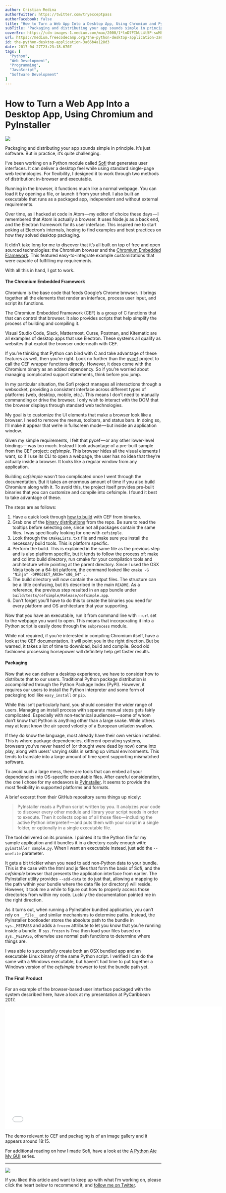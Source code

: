 ```yaml
---
author: Cristian Medina
authorTwitter: https://twitter.com/tryexceptpass
authorFacebook: false
title: "How to Turn a Web App Into a Desktop App, Using Chromium and PyInstaller"
subTitle: "Packaging and distributing your app sounds simple in principle. It’s just software. But in practice, it’s quite challenging...."
coverSrc: https://cdn-images-1.medium.com/max/2000/1*lmD7FIkUL4t5P-swMEPH7Q.jpeg
url: https://medium.freecodecamp.org/the-python-desktop-application-3a66b4a128d3
id: the-python-desktop-application-3a66b4a128d3
date: 2017-04-27T23:23:18.670Z
tags: [
  "Python",
  "Web Development",
  "Programming",
  "JavaScript",
  "Software Development"
]
---
```

# How to Turn a Web App Into a Desktop App, Using Chromium and PyInstaller







![](https://cdn-images-1.medium.com/max/2000/1*lmD7FIkUL4t5P-swMEPH7Q.jpeg)







Packaging and distributing your app sounds simple in principle. It’s just software. But in practice, it’s quite challenging.

I’ve been working on a Python module called [Sofi](https://github.com/tryexceptpass/sofi) that generates user interfaces. It can deliver a desktop feel while using standard single-page web technologies. For flexibility, I designed it to work through two methods of distribution: in-browser and executable.

Running in the browser, it functions much like a normal webpage. You can load it by opening a file, or launch it from your shell. I also built an executable that runs as a packaged app, independent and without external requirements.

Over time, as I hacked at code in Atom — my editor of choice these days — I remembered that Atom is actually a browser. It uses Node.js as a back end, and the Electron framework for its user interface. This inspired me to start poking at Electron’s internals, hoping to find examples and best practices on how they solved desktop packaging.

It didn’t take long for me to discover that it’s all built on top of free and open sourced technologies: the Chromium browser and the [Chromium Embedded Framework](https://bitbucket.org/chromiumembedded/cef). This featured easy-to-integrate example customizations that were capable of fulfilling my requirements.

With all this in hand, I got to work.

#### The Chromium Embedded Framework

Chromium is the base code that feeds Google’s Chrome browser. It brings together all the elements that render an interface, process user input, and script its functions.

The Chromium Embedded Framework (CEF) is a group of C functions that that can control that browser. It also provides scripts that help simplify the process of building and compiling it.

Visual Studio Code, Slack, Mattermost, Curse, Postman, and Kitematic are all examples of desktop apps that use Electron. These systems all qualify as websites that exploit the browser underneath with CEF.

If you’re thinking that Python can bind with C and take advantage of these features as well, then you’re right. Look no further than the [pycef](https://github.com/cztomczak/pycef) project to call the CEF wrapper functions directly. However, it does come with the Chromium binary as an added dependency. So if you’re worried about managing complicated support statements, think before you jump.

In my particular situation, the Sofi project manages all interactions through a websocket, providing a consistent interface across different types of platforms (web, desktop, mobile, etc.). This means I don’t need to manually commanding or drive the browser. I only wish to interact with the DOM that the browser displays through standard web technologies.

My goal is to customize the UI elements that make a browser look like a browser. I need to remove the menus, toolbars, and status bars. In doing so, I’ll make it appear that we’re in fullscreen mode — but inside an application window.

Given my simple requirements, I felt that pycef — or any other lower-level bindings — was too much. Instead I took advantage of a pre-built sample from the CEF project: _cefsimple_. This browser hides all the visual elements I want, so if I use its CLI to open a webpage, the user has no idea that they’re actually inside a browser. It looks like a regular window from any application.

Building _cefsimple_ wasn’t too complicated once I went through the documentation. But it takes an enormous amount of time if you also build Chromium along with it. To avoid this, the project itself provides pre-built binaries that you can customize and compile into cefsimple. I found it best to take advantage of these.

The steps are as follows:

1.  Have a quick look through [how to build](https://bitbucket.org/chromiumembedded/cef/wiki/GeneralUsage#markdown-header-using-a-binary-distribution) with CEF from binaries.
2.  Grab one of the [binary distributions](http://opensource.spotify.com/cefbuilds/index.html) from the repo. Be sure to read the tooltips before selecting one, since not all packages contain the same files. I was specifically looking for one with `cefsimple`.
3.  Look through the `CMakeLists.txt` file and make sure you install the necessary build tools. This is platform specific.
4.  Perform the build. This is explained in the same file as the previous step and is also platform specific, but it tends to follow the process of: make and cd into build directory, run cmake for your compilation tools and architecture while pointing at the parent directory. Since I used the OSX Ninja tools on a 64-bit platform, the command looked like `cmake -G "Ninja" -DPROJECT_ARCH="x86_64" ..`
5.  The build directory will now contain the output files. The structure can be a little confusing, but it’s described in the main `README`. As a reference, the previous step resulted in an app bundle under `build/tests/cefsimple/Release/cefsimple.app`.
6.  Don’t forget you’ll have to do this to create the binaries you need for every platform and OS architecture that your supporting.

Now that you have an executable, run it from command line with `--url` set to the webpage you want to open. This means that incorporating it into a Python script is easily done through the `subprocess` module.

While not required, if you’re interested in compiling Chromium itself, have a look at the CEF documentation. It will point you in the right direction. But be warned, it takes a lot of time to download, build and compile. Good old fashioned processing horsepower will definitely help get faster results.

#### Packaging

Now that we can deliver a desktop experience, we have to consider how to distribute that to our users. Traditional Python package distribution is accomplished through the Python Package Index (PyPI). However, it requires our users to install the Python interpreter and some form of packaging tool like `easy_install` or `pip`.

While this isn’t particularly hard, you should consider the wider range of users. Managing an install process with separate manual steps gets fairly complicated. Especially with non-technical audiences — some of whom don’t know that Python is anything other than a large snake. While others may at least know the air speed velocity of a European unladen swallow.

If they do know the language, most already have their own version installed. This is where package dependencies, different operating systems, browsers you’ve never heard of (or thought were dead by now) come into play, along with users’ varying skills in setting up virtual environments. This tends to translate into a large amount of time spent supporting mismatched software.

To avoid such a large mess, there are tools that can embed all your dependencies into OS-specific executable files. After careful consideration, the one I chose for my endeavors is [PyInstaller](https://github.com/pyinstaller/pyinstaller). It seems to provide the most flexibility in supported platforms and formats.

A brief excerpt from their GitHub repository sums things up nicely:

> PyInstaller reads a Python script written by you. It analyzes your code to discover every other module and library your script needs in order to execute. Then it collects copies of all those files — including the active Python interpreter! — and puts them with your script in a single folder, or optionally in a single executable file.

The tool delivered on its promise. I pointed it to the Python file for my sample application and it bundles it in a directory easily enough with: `pyinstaller sample.py`. When I want an executable instead, just add the `--onefile` parameter.

It gets a bit trickier when you need to add non-Python data to your bundle. This is the case with the html and js files that form the basis of Sofi, and the _cefsimple_ browser that presents the application interface from earlier. The PyInstaller utility provides `--add-data` to do just that, allowing a mapping to the path within your bundle where the data file (or directory) will reside. However, it took me a while to figure out how to properly access those directories from within my code. Luckily the documentation pointed me in the right direction.

As it turns out, when running a PyInstaller bundled application, you can’t rely on `__file__` and similar mechanisms to determine paths. Instead, the PyInstaller bootloader stores the absolute path to the bundle in `sys._MEIPASS` and adds a `frozen` attribute to let you know that you’re running inside a bundle. If `sys.frozen` is `True` then load your files based on `sys._MEIPASS`, otherwise use normal path functions to determine where things are.

I was able to successfully create both an OSX bundled app and an executable Linux binary of the same Python script. I verified I can do the same with a Windows executable, but haven’t had time to put together a Windows version of the _cefsimple_ browser to test the bundle path yet.

#### The Final Product

For an example of the browser-based user interface packaged with the system described here, have a look at my presentation at PyCaribbean 2017.





<iframe data-width="854" data-height="480" width="700" height="393" src="/media/07e1ddbe778930e60dd2e5db30c12002?postId=3a66b4a128d3" data-media-id="07e1ddbe778930e60dd2e5db30c12002" data-thumbnail="https://i.embed.ly/1/image?url=https%3A%2F%2Fi.ytimg.com%2Fvi%2FTcx8kwmGWA0%2Fhqdefault.jpg&amp;key=4fce0568f2ce49e8b54624ef71a8a5bd" allowfullscreen="" frameborder="0"></iframe>





The demo relevant to CEF and packaging is of an image gallery and it appears around 18:15.

For additional reading on how I made Sofi, have a look at the [A Python Ate My GUI](https://medium.com/@tryexceptpass/a-python-ate-my-gui-971f2326ce59) series.











* * *









[![](https://cdn-images-1.medium.com/max/1600/1*_04PhhMqHB3qXQnOQNP5ag.png)](https://twitter.com/intent/follow?original_referer=https%3A%2F%2Fpublish.twitter.com%2F&ref_src=twsrc%5Etfw&region=follow_link&screen_name=tryexceptpass&tw_p=followbutton)



If you liked this article and want to keep up with what I’m working on, please click the heart below to recommend it, and [follow me on Twitter](https://twitter.com/intent/follow?original_referer=https%3A%2F%2Fpublish.twitter.com%2F&ref_src=twsrc%5Etfw&region=follow_link&screen_name=tryexceptpass&tw_p=followbutton).








